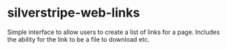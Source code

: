 silverstripe-web-links
======================

Simple interface to allow users to create a list of links for a page. Includes the ability for the link to be a file to download etc.
